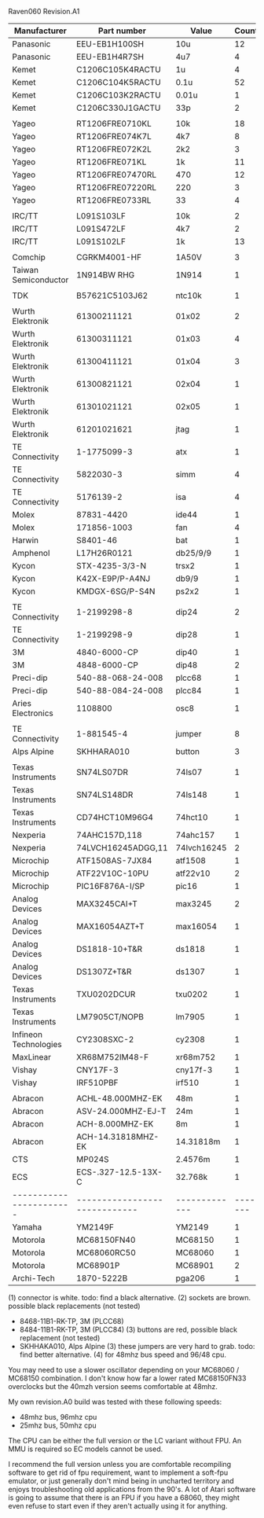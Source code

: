 
Raven060 Revision.A1

| Manufacturer          | Part number                 | Value       | Count | Note |
|-----------------------|-----------------------------|-------------|-------|------|
| Panasonic             | EEU-EB1H100SH               | 10u         | 12    |      |
| Panasonic             | EEU-EB1H4R7SH               | 4u7         | 4     |      |
| Kemet                 | C1206C105K4RACTU            | 1u          | 4     |      |
| Kemet                 | C1206C104K5RACTU            | 0.1u        | 52    |      |
| Kemet                 | C1206C103K2RACTU            | 0.01u       | 1     |      |
| Kemet                 | C1206C330J1GACTU            | 33p         | 2     |      |
|                       |                             |             |       |      |
| Yageo                 | RT1206FRE0710KL             | 10k         | 18    |      |
| Yageo                 | RT1206FRE074K7L             | 4k7         | 8     |      |
| Yageo                 | RT1206FRE072K2L             | 2k2         | 3     |      |
| Yageo                 | RT1206FRE071KL              | 1k          | 11    |      |
| Yageo                 | RT1206FRE07470RL            | 470         | 12    |      |
| Yageo                 | RT1206FRE07220RL            | 220         | 3     |      |
| Yageo                 | RT1206FRE0733RL             | 33          | 4     |      |
|                       |                             |             |       |      |
| IRC/TT                | L091S103LF                  | 10k         | 2     |      |
| IRC/TT                | L091S472LF                  | 4k7         | 2     |      |
| IRC/TT                | L091S102LF                  | 1k          | 13    |      |
|                       |                             |             |       |      |
| Comchip               | CGRKM4001-HF                | 1A50V       | 3     |      |
| Taiwan Semiconductor  | 1N914BW RHG                 | 1N914       | 1     |      |
|                       |                             |             |       |      |
| TDK                   | B57621C5103J62              | ntc10k      | 1     |      |
|                       |                             |             |       |      |
| Wurth Elektronik      | 61300211121                 | 01x02       | 2     |      |
| Wurth Elektronik      | 61300311121                 | 01x03       | 4     |      |
| Wurth Elektronik      | 61300411121                 | 01x04       | 3     |      |
| Wurth Elektronik      | 61300821121                 | 02x04       | 1     |      |
| Wurth Elektronik      | 61301021121                 | 02x05       | 1     |      |
| Wurth Elektronik      | 61201021621                 | jtag        | 1     |      |
| TE Connectivity       | 1-1775099-3                 | atx         | 1     | (1)  |
| TE Connectivity       | 5822030-3                   | simm        | 4     |      |
| TE Connectivity       | 5176139-2                   | isa         | 4     |      |
| Molex                 | 87831-4420                  | ide44       | 1     |      |
| Molex                 | 171856-1003                 | fan         | 4     |      |
| Harwin                | S8401-46                    | bat         | 1     |      |
| Amphenol              | L17H26R0121                 | db25/9/9    | 1     |      |
| Kycon                 | STX-4235-3/3-N              | trsx2       | 1     |      |
| Kycon                 | K42X-E9P/P-A4NJ             | db9/9       | 1     |      |
| Kycon                 | KMDGX-6SG/P-S4N             | ps2x2       | 1     |      |
|                       |                             |             |       |      |
| TE Connectivity       | 1-2199298-8                 | dip24       | 2     |      |
| TE Connectivity       | 1-2199298-9                 | dip28       | 1     |      |
| 3M                    | 4840-6000-CP                | dip40       | 1     |      |
| 3M                    | 4848-6000-CP                | dip48       | 2     |      |
| Preci-dip             | 540-88-068-24-008           | plcc68      | 1     | (2)  |
| Preci-dip             | 540-88-084-24-008           | plcc84      | 1     | (2)  |
| Aries Electronics     | 1108800                     | osc8        | 1     |      |
|                       |                             |             |       |      |
| TE Connectivity       | 1-881545-4                  | jumper      | 8     | (4)  |
| Alps Alpine           | SKHHARA010                  | button      | 3     | (3)  |
|                       |                             |             |       |      |
| Texas Instruments     | SN74LS07DR                  | 74ls07      | 1     |      |
| Texas Instruments     | SN74LS148DR                 | 74ls148     | 1     |      |
| Texas Instruments     | CD74HCT10M96G4              | 74hct10     | 1     |      |
| Nexperia              | 74AHC157D,118               | 74ahc157    | 1     |      |
| Nexperia              | 74LVCH16245ADGG,11          | 74lvch16245 | 2     |      |
| Microchip             | ATF1508AS-7JX84             | atf1508     | 1     |      |
| Microchip             | ATF22V10C-10PU              | atf22v10    | 2     |      |
| Microchip             | PIC16F876A-I/SP             | pic16       | 1     |      |
| Analog Devices        | MAX3245CAI+T                | max3245     | 2     |      |
| Analog Devices        | MAX16054AZT+T               | max16054    | 1     |      |
| Analog Devices        | DS1818-10+T&R               | ds1818      | 1     |      |
| Analog Devices        | DS1307Z+T&R                 | ds1307      | 1     |      |
| Texas Instruments     | TXU0202DCUR                 | txu0202     | 1     |      |
| Texas Instruments     | LM7905CT/NOPB               | lm7905      | 1     |      |
| Infineon Technologies | CY2308SXC-2                 | cy2308      | 1     |      |
| MaxLinear             | XR68M752IM48-F              | xr68m752    | 1     |      |
| Vishay                | CNY17F-3                    | cny17f-3    | 1     |      |
| Vishay                | IRF510PBF                   | irf510      | 1     |      |
|                       |                             |             |       |      |
| Abracon               | ACHL-48.000MHZ-EK           | 48m         | 1     | (5)  |
| Abracon               | ASV-24.000MHZ-EJ-T          | 24m         | 1     |      |
| Abracon               | ACH-8.000MHZ-EK             | 8m          | 1     |      |
| Abracon               | ACH-14.31818MHZ-EK          | 14.31818m   | 1     |      |
| CTS                   | MP024S                      | 2.4576m     | 1     |      |
| ECS                   | ECS-.327-12.5-13X-C         | 32.768k     | 1     |      |
|-----------------------|-----------------------------|-------------|-------|------|
| Yamaha                | YM2149F                     | YM2149      | 1     |      |
| Motorola              | MC68150FN40                 | MC68150     | 1     | (5)  |
| Motorola              | MC68060RC50                 | MC68060     | 1     | (5)  |
| Motorola              | MC68901P                    | MC68901     | 2     |      |
| Archi-Tech            | 1870-5222B                  | pga206      | 1     |      |


(1) connector is white. todo: find a black alternative.
(2) sockets are brown. possible black replacements (not tested)
 * 8468-11B1-RK-TP, 3M (PLCC68)
 * 8484-11B1-RK-TP, 3M (PLCC84)
(3) buttons are red, possible black replacement (not tested)
 * SKHHAKA010, Alps Alpine
(3) these jumpers are very hard to grab. todo: find better alternative.
(4) for 48mhz bus speed and 96/48 cpu.

You may need to use a slower oscillator depending on your MC68060 / MC68150 combination. 
I don't know how far a lower rated MC68150FN33 overclocks but the 40mzh version seems comfortable at 48mhz.

My own revision.A0 build was tested with these following speeds:
- 48mhz bus, 96mhz cpu
- 25mhz bus, 50mhz cpu


The CPU can be either the full version or the LC variant without FPU. An MMU is required so EC models cannot be used.

I recommend the full version unless you are comfortable recompiling software to get rid of fpu requirement, want to implement a soft-fpu emulator, or just generally don't mind being in uncharted territory and enjoys troubleshooting old applications from the 90's.
A lot of Atari software is going to assume that there is an FPU if you have a 68060, they might even refuse to start even if they aren't
actually using it for anything.


